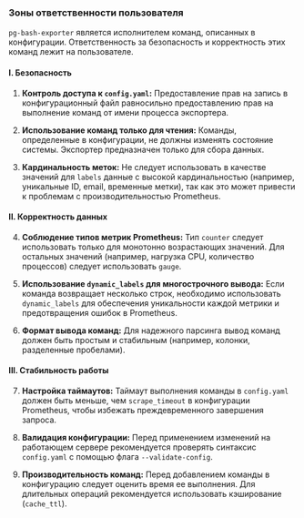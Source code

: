 ### Зоны ответственности пользователя

`pg-bash-exporter` является исполнителем команд, описанных в конфигурации. Ответственность за безопасность и корректность этих команд лежит на пользователе.

#### I. Безопасность

1.  **Контроль доступа к `config.yaml`:**
    Предоставление прав на запись в конфигурационный файл равносильно предоставлению прав на выполнение команд от имени процесса экспортера.

2.  **Использование команд только для чтения:**
    Команды, определенные в конфигурации, не должны изменять состояние системы. Экспортер предназначен только для сбора данных.

3.  **Кардинальность меток:**
    Не следует использовать в качестве значений для `labels` данные с высокой кардинальностью (например, уникальные ID, email, временные метки), так как это может привести к проблемам с производительностью Prometheus.

#### II. Корректность данных

4.  **Соблюдение типов метрик Prometheus:**
    Тип `counter` следует использовать только для монотонно возрастающих значений. Для остальных значений (например, нагрузка CPU, количество процессов) следует использовать `gauge`.

5.  **Использование `dynamic_labels` для многострочного вывода:**
    Если команда возвращает несколько строк, необходимо использовать `dynamic_labels` для обеспечения уникальности каждой метрики и предотвращения ошибок в Prometheus.

6.  **Формат вывода команд:**
    Для надежного парсинга вывод команд должен быть простым и стабильным (например, колонки, разделенные пробелами).

#### III. Стабильность работы

7.  **Настройка таймаутов:**
    Таймаут выполнения команды в `config.yaml` должен быть меньше, чем `scrape_timeout` в конфигурации Prometheus, чтобы избежать преждевременного завершения запроса.

8.  **Валидация конфигурации:**
    Перед применением изменений на работающем сервере рекомендуется проверять синтаксис `config.yaml` с помощью флага `--validate-config`.

9.  **Производительность команд:**
    Перед добавлением команды в конфигурацию следует оценить время ее выполнения. Для длительных операций рекомендуется использовать кэширование (`cache_ttl`).
